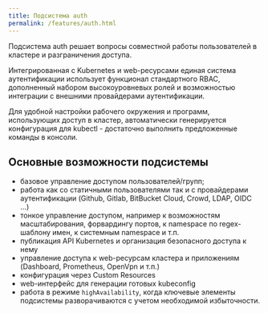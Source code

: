 ```yaml
---
title: Подсистема auth
permalink: /features/auth.html
---
```


<!--Есть информация по -->
<!-- - 140-user-authz-->
<!-- - 150-user-authn-->

<!--Отсутствует информация по -->
<!-- - 010-user-authn-crd-->

<!--Будут удалены-->
<!-- - 500-basic-auth-->


Подсистема auth решает вопросы совместной работы пользователей в кластере и разграничения доступа.

Интегрированная с Kubernetes и web-ресурсами единая система аутентификации использует функционал стандартного RBAC, дополненный набором высокоуровневых ролей и возможностью интеграции с внешними провайдерами аутентификации.

Для удобной настройки рабочего окружения и программ, использующих доступ в кластер, автоматически генерируется конфигурация для kubectl - достаточно выполнить предложенные команды в консоли.

## Основные возможности подсистемы
- базовое управление доступом пользователей/групп;
- работа как со статичными пользователями так и с провайдерами аутентификации (Github, Gitlab, BitBucket Cloud, Crowd, LDAP, OIDC ...)
- тонкое управление доступом, например к возможностям масштабирования, форвардингу портов, к namespace по regex-шаблону имен, к системным namespace и т.п.
- публикация API Kubernetes и организация безопасного доступа к нему
- управление доступа к web-ресурсам кластера и приложениям (Dashboard, Prometheus, OpenVpn и т.п.)
- конфигурация через Custom Resources
- web-интерфейс для генерации готовых kubeconfig
- работа в режиме `highAvailability`, когда ключевые элементы подсистемы разворачиваются с учетом необходимой избыточности.
